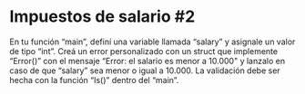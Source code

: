 # Impuestos de salario #2
En tu función “main”, definí una variable llamada “salary” y asignale un valor de tipo “int”.
Creá un error personalizado con un struct que implemente “Error()” con el mensaje “Error: el salario es menor a 10.000" y lanzalo en caso de que “salary” sea menor o igual a  10.000. La validación debe ser hecha con la función “Is()” dentro del “main”.

